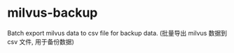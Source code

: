 # milvus-backup
Batch export milvus data to csv file for backup data. (批量导出 milvus 数据到 csv 文件, 用于备份数据)
